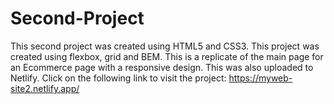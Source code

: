 # Second-Project
This second project was created using HTML5 and CSS3. This project was created using flexbox, grid and BEM. This is a replicate of the main page for an Ecommerce page with a responsive design.
This was also uploaded to Netlify. Click on the following link to visit the project:
https://myweb-site2.netlify.app/
